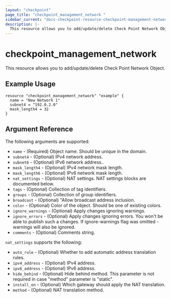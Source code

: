 ```yaml
---
layout: "checkpoint"
page_title: "checkpoint_management_network "
sidebar_current: "docs-checkpoint-resource-checkpoint-management-network"
description: |-
  This resource allows you to add/update/delete Check Point Network Object.
---
```


# checkpoint_management_network

This resource allows you to add/update/delete Check Point Network Object.

## Example Usage


```hcl
resource "checkpoint_management_network" "example" {
  name = "New Network 1"
  subnet4 = "192.0.2.0"
  mask_length4 = 32
}
```

## Argument Reference

The following arguments are supported:

* `name` - (Required) Object name. Should be unique in the domain.
* `subnet4` - (Optional) IPv4 network address.
* `subnet6` - (Optional) IPv6 network address..
* `mask_length4` - (Optional) IPv4 network mask length.
* `mask_length6` - (Optional) IPv6 network mask length.
* `nat_settings` - (Optional) NAT settings. NAT settings blocks are documented below.
* `tags` - (Optional) Collection of tag identifiers.
* `groups` - (Optional) Collection of group identifiers.
* `broadcast` - (Optional) "Allow broadcast address inclusion.
* `color` - (Optional) Color of the object. Should be one of existing colors.
* `ignore_warnings` - (Optional) Apply changes ignoring warnings.
* `ignore_errors` - (Optional) Apply changes ignoring errors. You won't be able to publish such a changes. If ignore-warnings flag was omitted - warnings will also be ignored.
* `comments` - (Optional) Comments string.

`nat_settings` supports the following:
* `auto_rule` - (Optional) Whether to add automatic address translation rules.
* `ipv4_address` - (Optional) IPv4 address.
* `ipv6_address` - (Optional) IPv6 address.
* `hide_behind` - (Optional) Hide behind method. This parameter is not required in case \"method\" parameter is \"static\".
* `install_on` - (Optional) Which gateway should apply the NAT translation.
* `method` - (Optional) NAT translation method.
